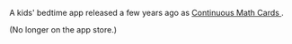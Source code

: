 A kids' bedtime app released a few years ago as [Continuous Math Cards ](https://www.roundtripsoftware.com/app/mathcards//).

(No longer on the app store.)
